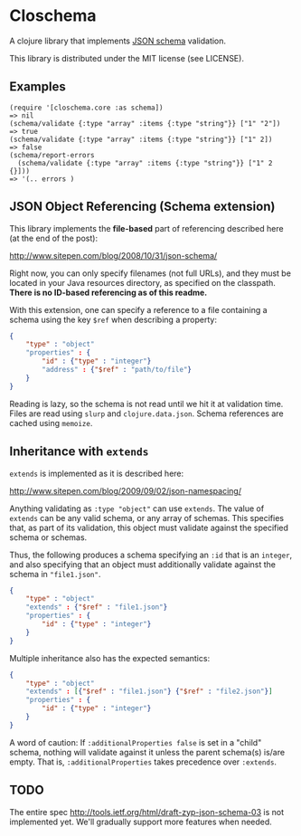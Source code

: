 # Closchema

A clojure library that implements
[JSON schema](http://json-schema.org/) validation.

This library is distributed under the MIT license (see LICENSE).

## Examples

```
(require '[closchema.core :as schema])
=> nil
(schema/validate {:type "array" :items {:type "string"}} ["1" "2"])
=> true
(schema/validate {:type "array" :items {:type "string"}} ["1" 2])
=> false
(schema/report-errors
  (schema/validate {:type "array" :items {:type "string"}} ["1" 2 {}]))
=> '(.. errors )
```

## JSON Object Referencing (Schema extension)

This library implements the **file-based** part of referencing described here
(at the end of the post):

http://www.sitepen.com/blog/2008/10/31/json-schema/

Right now, you can only specify filenames (not full URLs), and they must be
located in your Java resources directory, as specified on the classpath.
**There is no ID-based referencing as of this readme.**

With this extension, one can specify a reference to a file containing a schema
using the key `$ref` when describing a property:

```json
{
    "type" : "object"
    "properties" : {
        "id" : {"type" : "integer"}
        "address" : {"$ref" : "path/to/file"}
    }
}
```

Reading is lazy, so the schema is not read until we hit it at validation time.
Files are read using `slurp` and `clojure.data.json`.  Schema references
are cached using `memoize`.

## Inheritance with `extends`

`extends` is implemented as it is described here:

http://www.sitepen.com/blog/2009/09/02/json-namespacing/

Anything validating as `:type "object"` can use `extends`.  The value of `
extends`  can be any valid schema, or any array of schemas.  This specifies
that, as part of its validation, this object must validate against the
specified schema or schemas.

Thus, the following produces a schema specifying an `:id` that is an `integer`,
and also specifying that an object must additionally validate against the
schema in `"file1.json"`.

```json
{
    "type" : "object"
    "extends" : {"$ref" : "file1.json"}
    "properties" : {
        "id" : {"type" : "integer"}
    }
}
```

Multiple inheritance also has the expected semantics:

```json
{
    "type" : "object"
    "extends" : [{"$ref" : "file1.json"} {"$ref" : "file2.json"}]
    "properties" : {
        "id" : {"type" : "integer"}
    }
}
```

A word of caution: If `:additionalProperties false` is set in a "child"
schema, nothing will validate against it unless the parent schema(s) is/are
empty.  That is, `:additionalProperties` takes precedence over `:extends`.

## TODO

The entire spec http://tools.ietf.org/html/draft-zyp-json-schema-03 is
not implemented yet. We'll gradually support more features when needed.

